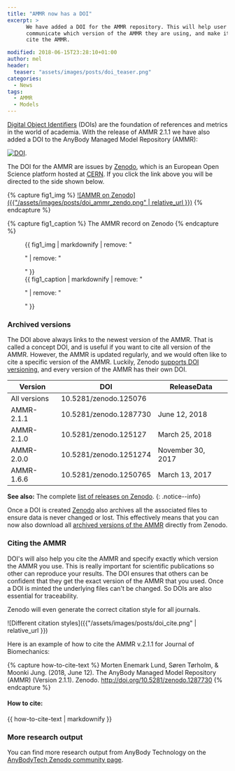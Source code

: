 ```yaml
---
title: "AMMR now has a DOI"
excerpt: >
      We have added a DOI for the AMMR repository. This will help user users 
      communicate which version of the AMMR they are using, and make it easy to 
      cite the AMMR. 

modified: 2018-06-15T23:28:10+01:00
author: mel
header:
  teaser: "assets/images/posts/doi_teaser.png"
categories:
  - News
tags: 
  - AMMR
  - Models
---
```


[Digital Object Identifiers](https://en.wikipedia.org/wiki/Digital_object_identifier) (DOIs) are
the foundation of references and metrics in the world of academia. With the release
of AMMR 2.1.1 we have also added a DOI to the AnyBody Managed Model Repository (AMMR):

[![DOI](https://zenodo.org/badge/DOI/10.5281/zenodo.1250764.svg)](https://doi.org/10.5281/zenodo.1250764).

The DOI for the AMMR are issues by [Zenodo](http://about.zenodo.org/), which is
an European Open Science platform hosted at [CERN](https://home.cern/). If you click the link above you will be directed to the side shown below. 

{% capture fig1_img %}
[![AMMR on Zenodo]({{"/assets/images/posts/doi_ammr_zendo.png" | relative_url }})](https://zenodo.org/record/1287730)
{% endcapture %}

{% capture fig1_caption %}
The AMMR record on Zenodo
{% endcapture %}

<figure>
  {{ fig1_img | markdownify | remove: "<p>" | remove: "</p>" }}
  <figcaption>{{ fig1_caption | markdownify | remove: "<p>" | remove: "</p>" }}</figcaption>
</figure>

### Archived versions

 The DOI above always links to the newest version of the AMMR. That is called a
 concept DOI, and is useful if you want to cite all version of the AMMR.
 However, the AMMR is updated regularly, and we would often like to cite a
 specific version of the AMMR. Luckily, Zenodo [supports DOI versioning](http://blog.zenodo.org/2017/05/30/doi-versioning-launched/), and
 every version of the AMMR has their own DOI.

| Version       |           DOI           |    ReleaseData    |
| ------        | ----------------------- | ----------------- | 
| All versions  | 10.5281/zenodo.125076   |                   |
| AMMR-2.1.1    | 10.5281/zenodo.1287730  | June 12, 2018     |
| AMMR-2.1.0    | 10.5281/zenodo.125127   | March 25, 2018    |
| AMMR-2.0.0    | 10.5281/zenodo.1251274  | November 30, 2017 |
| AMMR-1.6.6    | 10.5281/zenodo.1250765  | March 13, 2017    |

**See also:** The complete [list of releases on Zenodo](https://zenodo.org/search?page=1&size=20&q=conceptrecid:%221250764%22&sort=-publication_date&all_versions=True).
{: .notice--info}

Once a DOI is created [Zenodo](http://about.zenodo.org/) also
archives all the associated files to ensure data is never changed or lost. This effectively means that you can now also
download all [archived versions of the AMMR](https://zenodo.org/record/1287730)
directly from Zenodo.

### Citing the AMMR

DOI's will also help you cite the AMMR and specify exactly which version the AMMR you use. This is really important for scientific publications so other can reproduce your results. The DOI ensures that others can be confident that they get the exact version of the AMMR that you
used. Once a DOI is minted the underlying files can't be changed. So DOIs are
also essential for traceability.

Zenodo will even generate the correct citation style for all journals.

![Different citation styles]({{"/assets/images/posts/doi_cite.png" | relative_url }})

Here is an example of how to cite the AMMR v.2.1.1 for Journal of Biomechanics:

{% capture how-to-cite-text %}
Morten Enemark Lund, Søren Tørholm, & Moonki Jung. (2018, June 12). The AnyBody Managed Model Repository (AMMR) (Version 2.1.1). Zenodo. http://doi.org/10.5281/zenodo.1287730
{% endcapture %}

<div class="notice--success">
  <h4>How to cite:</h4>
  {{ how-to-cite-text | markdownify }}
</div>

### More research output

You can find more research output from AnyBody Technology on the [AnyBodyTech Zenodo community page](https://zenodo.org/communities/anybody).
